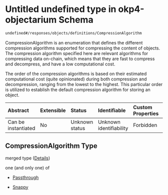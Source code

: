 # Untitled undefined type in okp4-objectarium Schema

```txt
undefined#/responses/objects/definitions/CompressionAlgorithm
```

CompressionAlgorithm is an enumeration that defines the different compression algorithms supported for compressing the content of objects. The compression algorithm specified here are relevant algorithms for compressing data on-chain, which means that they are fast to compress and decompress, and have a low computational cost.

The order of the compression algorithms is based on their estimated computational cost (quite opinionated) during both compression and decompression, ranging from the lowest to the highest. This particular order is utilized to establish the default compression algorithm for storing an object.

| Abstract            | Extensible | Status         | Identifiable            | Custom Properties | Additional Properties | Access Restrictions | Defined In                                                                     |
| :------------------ | :--------- | :------------- | :---------------------- | :---------------- | :-------------------- | :------------------ | :----------------------------------------------------------------------------- |
| Can be instantiated | No         | Unknown status | Unknown identifiability | Forbidden         | Allowed               | none                | [okp4-objectarium.json\*](schema/okp4-objectarium.json "open original schema") |

## CompressionAlgorithm Type

merged type ([Details](okp4-objectarium-responses-objectsresponse-definitions-compressionalgorithm.md))

one (and only one) of

* [Passthrough](okp4-objectarium-responses-objectsresponse-definitions-compressionalgorithm-oneof-passthrough.md "check type definition")

* [Snappy](okp4-objectarium-responses-objectsresponse-definitions-compressionalgorithm-oneof-snappy.md "check type definition")
